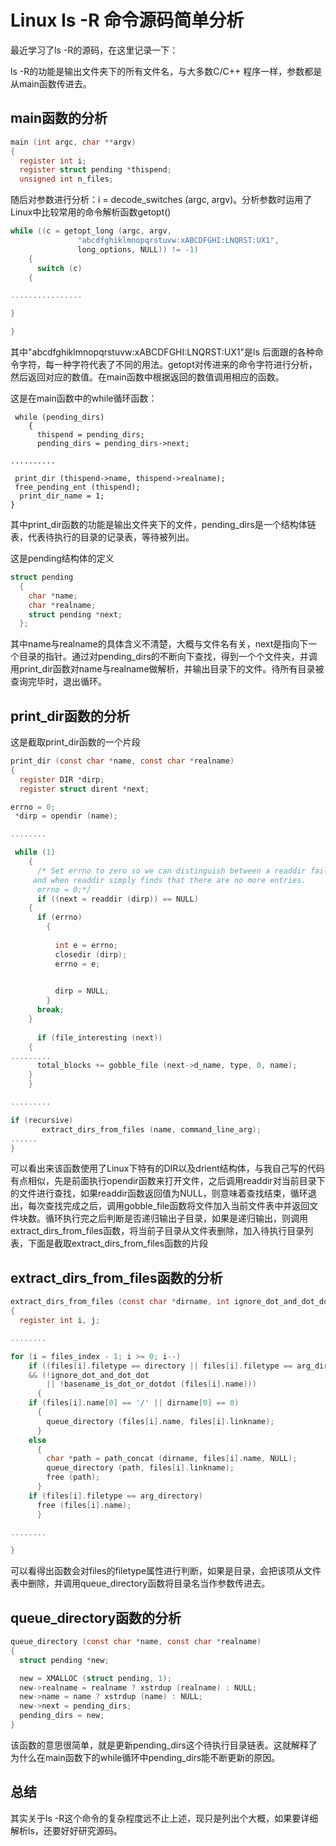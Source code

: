 # Linux ls -R 命令源码简单分析

最近学习了ls -R的源码，在这里记录一下：

ls -R的功能是输出文件夹下的所有文件名，与大多数C/C++ 程序一样，参数都是从main函数传进去。

## main函数的分析

```c
main (int argc, char **argv)
{
  register int i;
  register struct pending *thispend;
  unsigned int n_files;
```

随后对参数进行分析：i = decode_switches (argc, argv)。分析参数时运用了Linux中比较常用的命令解析函数getopt()

```c
while ((c = getopt_long (argc, argv,
			   "abcdfghiklmnopqrstuvw:xABCDFGHI:LNQRST:UX1",
			   long_options, NULL)) != -1)
    {
      switch (c)
	{

................

}

}
```

其中"abcdfghiklmnopqrstuvw:xABCDFGHI:LNQRST:UX1"是ls 后面跟的各种命令字符，每一种字符代表了不同的用法。getopt对传进来的命令字符进行分析，然后返回对应的数值。在main函数中根据返回的数值调用相应的函数。

这是在main函数中的while循环函数：

```
 while (pending_dirs)
    {
      thispend = pending_dirs;
      pending_dirs = pending_dirs->next;

..........

 print_dir (thispend->name, thispend->realname);
 free_pending_ent (thispend);
  print_dir_name = 1;
}
```

其中print_dir函数的功能是输出文件夹下的文件，pending_dirs是一个结构体链表，代表待执行的目录的记录表，等待被列出。

这是pending结构体的定义

```c
struct pending
  {
    char *name;
    char *realname;
    struct pending *next;
  };
```

其中name与realname的具体含义不清楚，大概与文件名有关，next是指向下一个目录的指针。通过对pending_dirs的不断向下查找，得到一个个文件夹，并调用print_dir函数对name与realname做解析，并输出目录下的文件。待所有目录被查询完毕时，退出循环。

## print_dir函数的分析

这是截取print_dir函数的一个片段

```c
print_dir (const char *name, const char *realname)
{
  register DIR *dirp;
  register struct dirent *next;

errno = 0;
 *dirp = opendir (name);

........

 while (1)
    {
      /* Set errno to zero so we can distinguish between a readdir failure
	 and when readdir simply finds that there are no more entries.  
      errno = 0;*/
      if ((next = readdir (dirp)) == NULL)
	{
	  if (errno)
	    {
	    
	      int e = errno;
	      closedir (dirp);
	      errno = e;

	    
	      dirp = NULL;
	    }
	  break;
	}
	
	  if (file_interesting (next))
	{
.........
	  total_blocks += gobble_file (next->d_name, type, 0, name);
	}
    }

.........

if (recursive)
       extract_dirs_from_files (name, command_line_arg);
......
}
```



可以看出来该函数使用了Linux下特有的DIR以及drient结构体，与我自己写的代码有点相似，先是前面执行opendir函数来打开文件，之后调用readdir对当前目录下的文件进行查找，如果readdir函数返回值为NULL，则意味着查找结束，循环退出，每次查找完成之后，调用gobble_file函数将文件加入当前文件表中并返回文件块数。循环执行完之后判断是否递归输出子目录，如果是递归输出，则调用 extract_dirs_from_files函数，将当前子目录从文件表删除，加入待执行目录列表，下面是截取extract_dirs_from_files函数的片段

## extract_dirs_from_files函数的分析

```c
extract_dirs_from_files (const char *dirname, int ignore_dot_and_dot_dot)
{
  register int i, j;

........

for (i = files_index - 1; i >= 0; i--)
    if ((files[i].filetype == directory || files[i].filetype == arg_directory)
	&& (!ignore_dot_and_dot_dot
	    || !basename_is_dot_or_dotdot (files[i].name)))
      {
	if (files[i].name[0] == '/' || dirname[0] == 0)
	  {
	    queue_directory (files[i].name, files[i].linkname);
	  }
	else
	  {
	    char *path = path_concat (dirname, files[i].name, NULL);
	    queue_directory (path, files[i].linkname);
	    free (path);
	  }
	if (files[i].filetype == arg_directory)
	  free (files[i].name);
      }

........

}
```

可以看得出函数会对files的filetype属性进行判断，如果是目录，会把该项从文件表中删除，并调用queue_directory函数将目录名当作参数传进去。

## queue_directory函数的分析

```c
queue_directory (const char *name, const char *realname)
{
  struct pending *new;

  new = XMALLOC (struct pending, 1);
  new->realname = realname ? xstrdup (realname) : NULL;
  new->name = name ? xstrdup (name) : NULL;
  new->next = pending_dirs;
  pending_dirs = new;
}
```

该函数的意思很简单，就是更新pending_dirs这个待执行目录链表。这就解释了为什么在main函数下的while循环中pending_dirs能不断更新的原因。

## 总结

其实关于ls -R这个命令的复杂程度远不止上述，现只是列出个大概，如果要详细解析ls，还要好好研究源码。